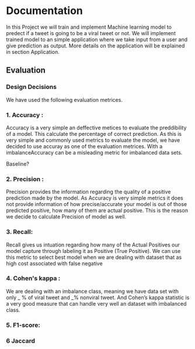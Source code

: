 # Documentation 

In this Project we will train and implement Machine learning model to predect if a tweet is going to be a viral tweet or not.
We will implement trained model to an simple application where we take input from a user and give prediction as output. More details on the application will be explained in section Application.

## Evaluation


### Design Decisions
We have used the following evaluation metrices.
### 1. Accuracy : 
Accuracy is a very simple an deffective metices to evaluate the preddibility of a model. This calculate the percentage of correct prediction. As this is very simple and commonly used metrics to evaluate the model, we have decided to use accuray as one of the evaluation metrices. With a imbalanceAccuracy can be a misleading metric for imbalanced data sets.

Baseline?
### 2. Precision :
Precision provides the information regarding the quality of a positive prediction made by the model. As Accuracy is very simple metrics it does not provide information of how precise/accurate your model is out of those predicted positive, how many of them are actual positive. This is the reason we decide to calculate Precision of model as well.

### 3. Recall:
Recall gives us intuation regarding how many of the Actual Positives our model capture through labeling it as Positive (True Positive). We can use this metric to select best model when we are dealing with dataset that as high cost associated with false negative

### 4. Cohen's kappa : 
We are dealing with an imbalance class, meaning we have data set with only _ % of viral tweet and _% nonviral tweet. And Cohen’s kappa statistic is a very good measure that can handle very well an dataset with imbalanced class. 

### 5. F1-score: 

### 6 Jaccard 
